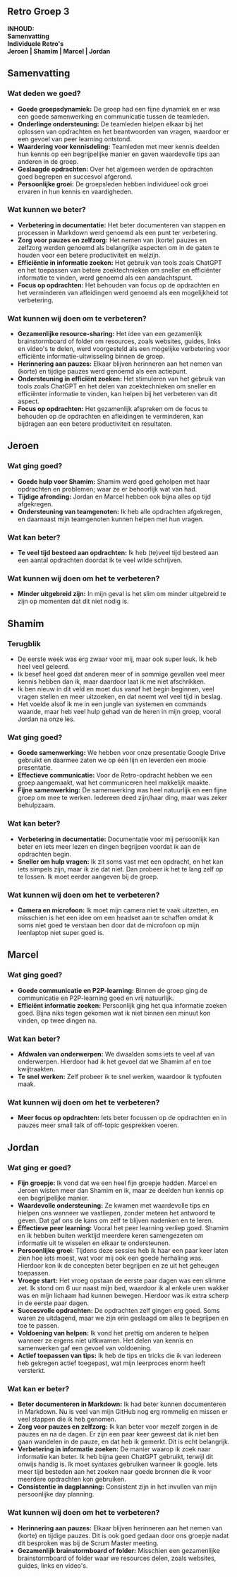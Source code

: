 ## **Retro Groep 3**

**INHOUD:**  
**Samenvatting**  
**Individuele Retro's**  
**Jeroen | Shamim | Marcel | Jordan**  

## **Samenvatting**


### Wat deden we goed?

- **Goede groepsdynamiek:** De groep had een fijne dynamiek en er was een goede samenwerking en communicatie tussen de teamleden.
- **Onderlinge ondersteuning:** De teamleden hielpen elkaar bij het oplossen van opdrachten en het beantwoorden van vragen, waardoor er een gevoel van peer learning ontstond.
- **Waardering voor kennisdeling:** Teamleden met meer kennis deelden hun kennis op een begrijpelijke manier en gaven waardevolle tips aan anderen in de groep.
- **Geslaagde opdrachten:** Over het algemeen werden de opdrachten goed begrepen en succesvol afgerond.
- **Persoonlijke groei:** De groepsleden hebben individueel ook groei ervaren in hun kennis en vaardigheden.

### Wat kunnen we beter?

- **Verbetering in documentatie:** Het beter documenteren van stappen en processen in Markdown werd genoemd als een punt ter verbetering.
- **Zorg voor pauzes en zelfzorg:** Het nemen van (korte) pauzes en zelfzorg werden genoemd als belangrijke aspecten om in de gaten te houden voor een betere productiviteit en welzijn.
- **Efficiëntie in informatie zoeken:** Het gebruik van tools zoals ChatGPT en het toepassen van betere zoektechnieken om sneller en efficiënter informatie te vinden, werd genoemd als een aandachtspunt.
- **Focus op opdrachten:** Het behouden van focus op de opdrachten en het verminderen van afleidingen werd genoemd als een mogelijkheid tot verbetering.

### Wat kunnen wij doen om te verbeteren?

- **Gezamenlijke resource-sharing:** Het idee van een gezamenlijk brainstormboard of folder om resources, zoals websites, guides, links en video's te delen, werd voorgesteld als een mogelijke verbetering voor efficiënte informatie-uitwisseling binnen de groep.
- **Herinnering aan pauzes:** Elkaar blijven herinneren aan het nemen van (korte) en tijdige pauzes werd genoemd als een actiepunt.
- **Ondersteuning in efficiënt zoeken:** Het stimuleren van het gebruik van tools zoals ChatGPT en het delen van zoektechnieken om sneller en efficiënter informatie te vinden, kan helpen bij het verbeteren van dit aspect.
- **Focus op opdrachten:** Het gezamenlijk afspreken om de focus te behouden op de opdrachten en afleidingen te verminderen, kan bijdragen aan een betere productiviteit en resultaten.

## **Jeroen**

### Wat ging goed?
- **Goede hulp voor Shamim:** Shamim werd goed geholpen met haar opdrachten en problemen; waar ze er behoorlijk wat van had.
- **Tijdige afronding:** Jordan en Marcel hebben ook bijna alles op tijd afgekregen.
- **Ondersteuning van teamgenoten:** Ik heb alle opdrachten afgekregen, en daarnaast mijn teamgenoten kunnen helpen met hun vragen.

### Wat kan beter?
- **Te veel tijd besteed aan opdrachten:** Ik heb (te)veel tijd besteed aan een aantal opdrachten doordat ik te veel wilde schrijven.

### Wat kunnen wij doen om het te verbeteren?
- **Minder uitgebreid zijn:** In mijn geval is het slim om minder uitgebreid te zijn op momenten dat dit niet nodig is.

## **Shamim**

### Terugblik
- De eerste week was erg zwaar voor mij, maar ook super leuk. Ik heb heel veel geleerd.
- Ik besef heel goed dat anderen meer of in sommige gevallen veel meer kennis hebben dan ik, maar daardoor laat ik me niet afschrikken.
- Ik ben nieuw in dit veld en moet dus vanaf het begin beginnen, veel vragen stellen en meer uitzoeken, en dat neemt wel veel tijd in beslag.
- Het voelde alsof ik me in een jungle van systemen en commands waande, maar heb veel hulp gehad van de heren in mijn groep, vooral Jordan na onze les.

### Wat ging goed?
- **Goede samenwerking:** We hebben voor onze presentatie Google Drive gebruikt en daarmee zaten we op één lijn en leverden een mooie presentatie.
- **Effectieve communicatie:** Voor de Retro-opdracht hebben we een groep aangemaakt, wat het communiceren heel makkelijk maakte.
- **Fijne samenwerking:** De samenwerking was heel natuurlijk en een fijne groep om mee te werken. Iedereen deed zijn/haar ding, maar was zeker behulpzaam.

### Wat kan beter?
- **Verbetering in documentatie:** Documentatie voor mij persoonlijk kan beter en iets meer lezen en dingen begrijpen voordat ik aan de opdrachten begin.
- **Sneller om hulp vragen:** Ik zit soms vast met een opdracht, en het kan iets simpels zijn, maar ik zie dat niet. Dan probeer ik het te lang zelf op te lossen. Ik moet eerder aangeven bij de groep.

### Wat kunnen wij doen om het te verbeteren?
- **Camera en microfoon:** Ik moet mijn camera niet te vaak uitzetten, en misschien is het een idee om een headset aan te schaffen omdat ik soms niet goed te verstaan ben door dat de microfoon op mijn leenlaptop niet super goed is.

## **Marcel**

### Wat ging goed?
- **Goede communicatie en P2P-learning:** Binnen de groep ging de communicatie en P2P-learning goed en vrij natuurlijk.
- **Efficiënt informatie zoeken:** Persoonlijk ging het qua informatie zoeken goed. Bijna niks tegen gekomen wat ik niet binnen een minuut kon vinden, op twee dingen na.

### Wat kan beter?
- **Afdwalen van onderwerpen:** We dwaalden soms iets te veel af van onderwerpen. Hierdoor had ik het gevoel dat we Shamim af en toe kwijtraakten.
- **Te snel werken:** Zelf probeer ik te snel werken, waardoor ik typfouten maak.

### Wat kunnen wij doen om het te verbeteren?
- **Meer focus op opdrachten:** Iets beter focussen op de opdrachten en in pauzes meer small talk of off-topic gesprekken voeren.

## **Jordan**

### Wat ging er goed?
- **Fijn groepje:** Ik vond dat we een heel fijn groepje hadden. Marcel en Jeroen wisten meer dan Shamim en ik, maar ze deelden hun kennis op een begrijpelijke manier.
- **Waardevolle ondersteuning:** Ze kwamen met waardevolle tips en hielpen ons wanneer we vastliepen, zonder meteen het antwoord te geven. Dat gaf ons de kans om zelf te blijven nadenken en te leren.
- **Effectieve peer learning:** Vooral het peer learning verliep goed. Shamim en ik hebben buiten werktijd meerdere keren samengezeten om informatie uit te wisselen en elkaar te ondersteunen.
- **Persoonlijke groei:** Tijdens deze sessies heb ik haar een paar keer laten zien hoe iets moest, wat voor mij ook een goede herhaling was. Hierdoor kon ik de concepten beter begrijpen en ze uit het geheugen toepassen.
- **Vroege start:** Het vroeg opstaan de eerste paar dagen was een slimme zet. Ik stond om 6 uur naast mijn bed, waardoor ik al enkele uren wakker was en mijn lichaam had kunnen bewegen. Hierdoor was ik extra scherp in de eerste paar dagen.
- **Succesvolle opdrachten:** De opdrachten zelf gingen erg goed. Soms waren ze uitdagend, maar we zijn erin geslaagd om alles te begrijpen en toe te passen.
- **Voldoening van helpen:** Ik vond het prettig om anderen te helpen wanneer ze ergens niet uitkwamen. Het delen van kennis en samenwerken gaf een gevoel van voldoening.
- **Actief toepassen van tips:** Ik heb de tips en tricks die ik van iedereen heb gekregen actief toegepast, wat mijn leerproces enorm heeft versterkt.

### Wat kan er beter?
- **Beter documenteren in Markdown:** Ik had beter kunnen documenteren in Markdown. Nu is veel van mijn GitHub nog erg rommelig en missen er veel stappen die ik heb genomen.
- **Zorg voor pauzes en zelfzorg:** Ik kan beter voor mezelf zorgen in de pauzes en na de dagen. Er zijn een paar keer geweest dat ik niet ben gaan wandelen in de pauze, en dat heb ik gemerkt. Dit is echt belangrijk.
- **Verbetering in informatie zoeken:** De manier waarop ik zoek naar informatie kan beter. Ik heb bijna geen ChatGPT gebruikt, terwijl dit onwijs handig is. Ik moet syntaxes gebruiken wanneer ik google. Iets meer tijd besteden aan het zoeken naar goede bronnen die ik voor meerdere opdrachten kon gebruiken.
- **Consistentie in dagplanning:** Consistent zijn in het invullen van mijn persoonlijke day planning.

### Wat kunnen wij doen om het te verbeteren?
- **Herinnering aan pauzes:** Elkaar blijven herinneren aan het nemen van (korte) en tijdige pauzes. Dit is ook goed gedaan door ons groepje nadat dit besproken was bij de Scrum Master meeting.
- **Gezamenlijk brainstormboard of folder:** Misschien een gezamenlijke brainstormboard of folder waar we resources delen, zoals websites, guides, links en video's.




